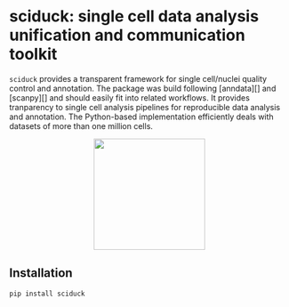 # sciduck: single cell data analysis unification and communication toolkit

`sciduck` provides a transparent framework for single cell/nuclei quality control and annotation. The package was build following [anndata][] and [scanpy][] and should easily fit into related workflows. It provides tranparency to single cell analysis pipelines for reproducible data analysis and annotation.  The Python-based implementation efficiently deals with
datasets of more than one million cells.

<div align="center">
<img
    src="https://github.com/AllenInstitute/sciduck/logo/sciduck-logo.png"
    width="200"
>
</div>

## Installation

`pip install sciduck`
